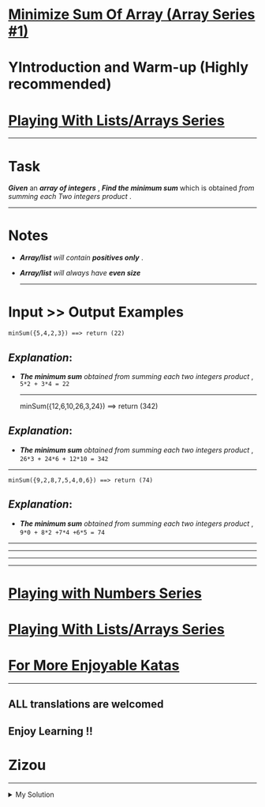 # [Minimize Sum Of Array (Array Series #1)](https://www.codewars.com/kata/5a523566b3bfa84c2e00010b)

# YIntroduction and Warm-up (Highly recommended)

# [Playing With Lists/Arrays Series](https://www.codewars.com/collections/playing-with-lists-slash-arrays)

---

# Task

**_Given_** an **_array of integers_** , **_Find the minimum sum_** which is obtained _from summing each Two integers
product_ .

---

# Notes

- **_Array/list_** _will contain_ **_positives only_** .
- **_Array/list_** _will always have_ **_even size_**

  ***

# Input >> Output Examples

    minSum({5,4,2,3}) ==> return (22)

## **_Explanation_**:

- **_The minimum sum_** _obtained from summing each two integers product_ , `5*2 + 3*4 = 22`

  ***

  minSum({12,6,10,26,3,24}) ==> return (342)

## **_Explanation_**:

- **_The minimum sum_** _obtained from summing each two integers product_ , `26*3 + 24*6 + 12*10 = 342`

---

    minSum({9,2,8,7,5,4,0,6}) ==> return (74)

## **_Explanation_**:

- **_The minimum sum_** _obtained from summing each two integers product_ , `9*0 + 8*2 +7*4 +6*5 = 74`

---

---

---

---

# [Playing with Numbers Series](https://www.codewars.com/collections/playing-with-numbers)

# [Playing With Lists/Arrays Series](https://www.codewars.com/collections/playing-with-lists-slash-arrays)

# [For More Enjoyable Katas](http://www.codewars.com/users/MrZizoScream/authored)

---

## ALL translations are welcomed

## Enjoy Learning !!

# Zizou

---

<details><summary>My Solution</summary>

```js
function minSum(arr) {
  const sortedArr = [...arr].sort((a, b) => a - b)
  const n = sortedArr.length
  let minSum = 0

  for (let i = 0; i < n / 2; i++) {
    minSum += sortedArr[i] * sortedArr[n - 1 - i]
  }

  return minSum
}
```

</details>
